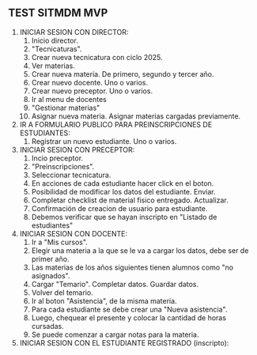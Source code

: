 ## TEST SITMDM MVP

1. INICIAR SESION CON DIRECTOR:
   1. Inicio director.
   2. "Tecnicaturas".
   3. Crear nueva tecnicatura con ciclo 2025.
   4. Ver materias.
   5. Crear nueva materia. De primero, segundo y tercer año.
   6. Crear nuevo docente. Uno o varios.
   7. Crear nuevo preceptor. Uno o varios.
   8. Ir al menu de docentes
   9. "Gestionar materias"
   10. Asignar nueva materia. Asignar materias cargadas previamente.
2. IR A FORMULARIO PUBLICO PARA PREINSCRIPCIONES DE ESTUDIANTES:
   1. Registrar un nuevo estudiante. Uno o varios.
3. INICIAR SESION CON PRECEPTOR:
   1. Incio preceptor.
   2. "Preinscripciones".
   3. Seleccionar tecnicatura.
   4. En acciones de cada estudiante hacer click en el boton.
   5. Posibilidad de modificar los datos del estudiante. Enviar.
   6. Completar checklist de material fisico entregado. Actualizar.
   7. Confirmación de creacion de usuario para estudiante.
   8. Debemos verificar que se hayan inscripto en "Listado de estudiantes"
4. INICIAR SESION CON DOCENTE:
   1. Ir a "Mis cursos".
   2. Elegir una materia a la que se le va a cargar los datos, debe ser de primer año.
   3. Las materias de los años siguientes tienen alumnos como "no asignados".
   4. Cargar "Temario". Completar datos. Guardar datos.
   5. Volver del temario.
   6. Ir al boton "Asistencia", de la misma materia.
   7. Para cada estudiante se debe crear una "Nueva asistencia".
   8. Luego, chequear el presente y colocar la cantidad de horas cursadas.
   9. Se puede comenzar a cargar notas para la materia.
5.  INICIAR SESION CON EL ESTUDIANTE REGISTRADO (inscripto):
